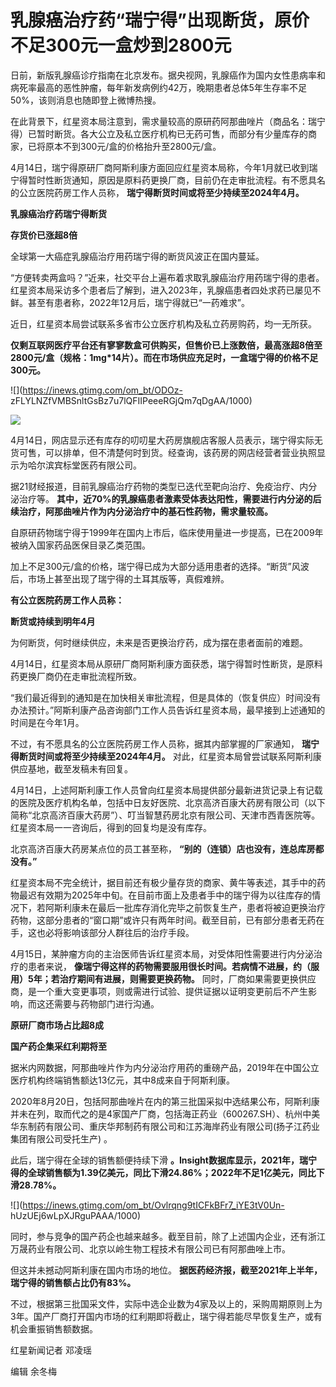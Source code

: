 # 乳腺癌治疗药“瑞宁得”出现断货，原价不足300元一盒炒到2800元

日前，新版乳腺癌诊疗指南在北京发布。据央视网，乳腺癌作为国内女性患病率和病死率最高的恶性肿瘤，每年新发病例约42万，晚期患者总体5年生存率不足50%，该则消息也随即登上微博热搜。

在此背景下，红星资本局注意到，需求量较高的原研药阿那曲唑片（商品名：瑞宁得）已暂时断货。各大公立及私立医疗机构已无药可售，而部分有少量库存的商家，已将原本不到300元/盒的价格抬升至2800元/盒。

4月14日，瑞宁得原研厂商阿斯利康方面回应红星资本局称，今年1月就已收到瑞宁得暂时性断货通知，原因是原料药更换厂商，目前仍在走审批流程。有不愿具名的公立医院药房工作人员称，
**瑞宁得断货时间或将至少持续至2024年4月。**

**乳腺癌治疗药瑞宁得断货**

**存货价已涨超8倍**

全球第一大癌症乳腺癌治疗用药瑞宁得的断货风波正在国内蔓延。

“方便转卖两盒吗？”近来，社交平台上遍布着求取乳腺癌治疗用药瑞宁得的患者。红星资本局采访多个患者后了解到，进入2023年，乳腺癌患者四处求药已屡见不鲜。甚至有患者称，2022年12月后，瑞宁得就已“一药难求”。

近日，红星资本局尝试联系多省市公立医疗机构及私立药房购药，均一无所获。

**仅剩互联网医疗平台还有寥寥数盒可供购买，但售价已上涨数倍，最高涨超8倍至2800元/盒（规格：1mg*14片）。而在市场供应充足时，一盒瑞宁得的价格不足300元。**

![](https://inews.gtimg.com/om_bt/ODOz-
zFLYLNZfVMBSnltGsBz7u7lQFIIPeeeRGjQm7qDgAA/1000)

![](https://inews.gtimg.com/om_bt/OMB2bKcWPXJb0xsKQLTWUZWWk2jbNRnqsNQu5V1OYLNPEAA/1000)

4月14日，网店显示还有库存的叨叨星大药房旗舰店客服人员表示，瑞宁得实际无货可售，可以排单，但不清楚何时到货。经查询，该药房的网店经营者营业执照显示为哈尔滨宾标堂医药有限公司。

据21财经报道，目前乳腺癌治疗药物的类型已迭代至靶向治疗、免疫治疗、内分泌治疗等。
**其中，近70%的乳腺癌患者激素受体表达阳性，需要进行内分泌的后续治疗，阿那曲唑片作为内分泌治疗中的基石性药物，需求量较高。**

自原研药物瑞宁得于1999年在国内上市后，临床使用量进一步提高，已在2009年被纳入国家药品医保目录乙类范围。

加上不足300元/盒的价格，瑞宁得已成为大部分适用患者的选择。“断货”风波后，市场上甚至出现了瑞宁得的土耳其版等，真假难辨。

**有公立医院药房工作人员称：**

**断货或持续到明年4月**

为何断货，何时继续供应，未来是否更换治疗药，成为摆在患者面前的难题。

4月14日，红星资本局从原研厂商阿斯利康方面获悉，瑞宁得暂时性断货，是原料药更换厂商仍在走审批流程所致。

“我们最近得到的通知是在加快相关审批流程，但是具体的（恢复供应）时间没有办法预计。”阿斯利康产品咨询部门工作人员告诉红星资本局，最早接到上述通知的时间是在今年1月。

不过，有不愿具名的公立医院药房工作人员称，据其内部掌握的厂家通知， **瑞宁得断货时间或将至少持续至2024年4月。**
对此，红星资本局曾尝试联系阿斯利康供应基地，截至发稿未有回复。

4月14日，上述阿斯利康工作人员曾向红星资本局提供部分最新进货记录上有记载的医院及医疗机构名单，包括中日友好医院、北京高济百康大药房有限公司（以下简称“北京高济百康大药房”）、叮当智慧药房北京有限公司、天津市西青医院等。红星资本局一一咨询后，得到的回复均是没有库存。

北京高济百康大药房某点位的员工甚至称， **“别的（连锁）店也没有，连总库房都没有。”**

红星资本局不完全统计，据目前还有极少量存货的商家、黄牛等表述，其手中的药物最迟有效期为2025年中旬。在目前市面上及患者手中的瑞宁得为以往库存的情况下，若阿斯利康未在最后一批库存消化完毕之前恢复生产，患者将被迫更换治疗药物，这部分患者的“窗口期”或许只有两年时间。截至目前，已有部分患者无药在手，这也必将影响该部分人群往后的治疗手段。

4月15日，某肿瘤方向的主治医师告诉红星资本局，对受体阳性需要进行内分泌治疗的患者来说，
**像瑞宁得这样的药物需要服用很长时间。若病情不进展，约（服用）5年；若治疗期间有进展，则需要更换药物。**
同时，厂商如果需要更换供应商，是一个重大变更事项，则或需进行试验、提供证据以证明变更前后不产生影响，而这还需要与药物部门进行沟通。

**原研厂商市场占比超8成**

**国产药企集采红利期将至**

据米内网数据，阿那曲唑片作为内分泌治疗用药的重磅产品，2019年在中国公立医疗机构终端销售额达13亿元，其中8成来自于阿斯利康。

2020年8月20日，包括阿那曲唑片在内的第三批国采拟中选结果公布，阿斯利康并未在列，取而代之的是4家国产厂商，包括海正药业（600267.SH）、杭州中美华东制药有限公司、重庆华邦制药有限公司和江苏海岸药业有限公司(扬子江药业集团有限公司受托生产)
。

此后，瑞宁得在全球的销售额便持续下滑
**。Insight数据库显示，2021年，瑞宁得的全球销售额为1.39亿美元，同比下滑24.86%；2022年不足1亿美元，同比下滑28.78%。**

![](https://inews.gtimg.com/om_bt/Ovlrqng9tICFkBFr7_iYE3tV0Un-
hUzUEj6wLpXJRguPAAA/1000)

同时，参与竞争的国产药企也越来越多。截至目前，除了上述国内企业，还有浙江万晟药业有限公司、北京以岭生物工程技术有限公司已有阿那曲唑上市。

但这并未撼动阿斯利康在国内市场的地位。 **据医药经济报，截至2021年上半年，瑞宁得的销售额占比仍有83%。**

不过，根据第三批国采文件，实际中选企业数为4家及以上的，采购周期原则上为3年。国产厂商打开国内市场的红利期即将截止，瑞宁得若能尽早恢复生产，或有机会重振销售额数据。

红星新闻记者 邓凌瑶

编辑 余冬梅


